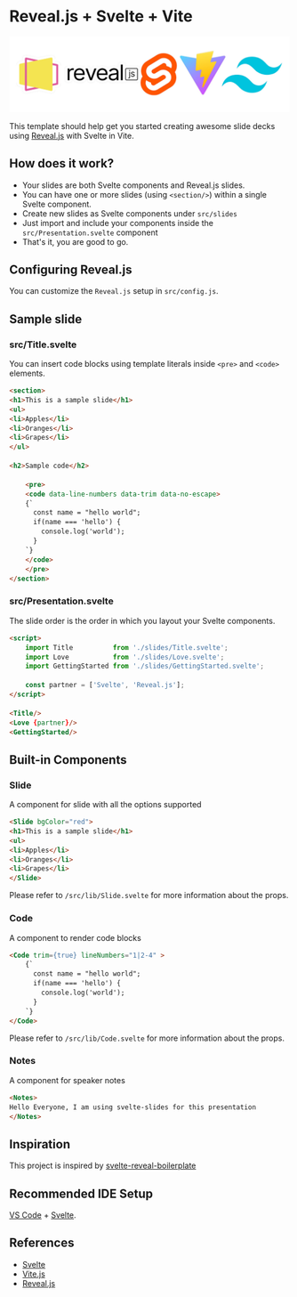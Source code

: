 # Reveal.js + Svelte + Vite

![Svelte Slides logo](public/svelte-slides.jpg)

This template should help get you started creating awesome slide decks using [Reveal.js](https://revealjs.com) with Svelte in Vite.

## How does it work?
- Your slides are both Svelte components and Reveal.js slides.
- You can have one or more slides (using `<section/>`) within a single Svelte component.
- Create new slides as Svelte components under `src/slides`
- Just import and include your components inside the `src/Presentation.svelte` component
- That's it, you are good to go.

## Configuring Reveal.js
You can customize the `Reveal.js` setup in `src/config.js`.


## Sample slide
### src/Title.svelte
You can insert code blocks using template literals inside `<pre>` and `<code>` elements.
```html
<section>
<h1>This is a sample slide</h1>
<ul>
<li>Apples</li>
<li>Oranges</li>
<li>Grapes</li>
</ul>

<h2>Sample code</h2>

    <pre>
    <code data-line-numbers data-trim data-no-escape>
    {`
      const name = "hello world";
      if(name === 'hello') {
        console.log('world');
      }
    `}
    </code>
    </pre>
</section>
```

### src/Presentation.svelte
The slide order is the order in which you layout your Svelte components.

```html
<script>
    import Title          from './slides/Title.svelte';
    import Love           from './slides/Love.svelte';
    import GettingStarted from './slides/GettingStarted.svelte';

    const partner = ['Svelte', 'Reveal.js'];
</script>

<Title/>
<Love {partner}/>
<GettingStarted/>

```

## Built-in Components
### Slide
A component for slide with all the options supported 
```html
<Slide bgColor="red">
<h1>This is a sample slide</h1>
<ul>
<li>Apples</li>
<li>Oranges</li>
<li>Grapes</li>
</Slide>
```

Please refer to `/src/lib/Slide.svelte` for more information about the props.


### Code
A component to render code blocks
```html
<Code trim={true} lineNumbers="1|2-4" >
    {`
      const name = "hello world";
      if(name === 'hello') {
        console.log('world');
      }
    `}
</Code>
```

Please refer to `/src/lib/Code.svelte` for more information about the props.

### Notes
A component for speaker notes
```html
<Notes>
Hello Everyone, I am using svelte-slides for this presentation
</Notes>
```

## Inspiration
This project is inspired by [svelte-reveal-boilerplate](https://github.com/micschwarz/svelte-reveal-boilerplate/) 

## Recommended IDE Setup

[VS Code](https://code.visualstudio.com/) + [Svelte](https://marketplace.visualstudio.com/items?itemName=svelte.svelte-vscode).

## References
- [Svelte](https://svelte.dev)
- [Vite.js](https://vitejs.dev)
- [Reveal.js](https://revealjs.com)

